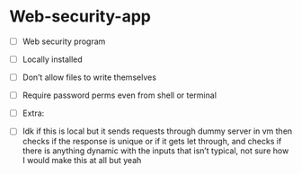 # Web-security-app
- [ ] Web security program
- [ ] Locally installed 
 
- [ ] Don’t allow files to write themselves

- [ ] Require password perms even from shell or terminal

- [ ] Extra:
- [ ] Idk if this is local but it sends requests through dummy server in vm then checks if the response is unique or if it gets let through, and checks if there is anything dynamic with the inputs that isn’t typical, not sure how I would make this at all but yeah
